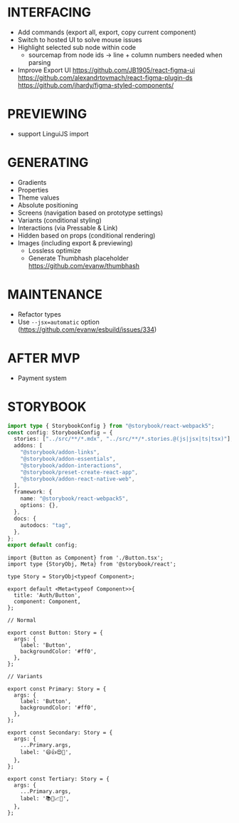 # INTERFACING

- Add commands (export all, export, copy current component)
- Switch to hosted UI to solve mouse issues
- Highlight selected sub node within code
  - sourcemap from node ids -> line + column numbers needed when parsing
- Improve Export UI
  https://github.com/JB1905/react-figma-ui
  https://github.com/alexandrtovmach/react-figma-plugin-ds
  https://github.com/jhardy/figma-styled-components/


# PREVIEWING

- support LinguiJS import


# GENERATING

- Gradients
- Properties
- Theme values
- Absolute positioning
- Screens (navigation based on prototype settings)
- Variants (conditional styling)
- Interactions (via Pressable & Link)
- Hidden based on props (conditional rendering)
- Images (including export & previewing)
  - Lossless optimize
  - Generate Thumbhash placeholder https://github.com/evanw/thumbhash

# MAINTENANCE

- Refactor types
- Use `--jsx=automatic` option (https://github.com/evanw/esbuild/issues/334)


# AFTER MVP

- Payment system

# STORYBOOK

```ts
import type { StorybookConfig } from "@storybook/react-webpack5";
const config: StorybookConfig = {
  stories: ["../src/**/*.mdx", "../src/**/*.stories.@(js|jsx|ts|tsx)"],
  addons: [
    "@storybook/addon-links",
    "@storybook/addon-essentials",
    "@storybook/addon-interactions",
    "@storybook/preset-create-react-app",
    "@storybook/addon-react-native-web",
  ],
  framework: {
    name: "@storybook/react-webpack5",
    options: {},
  },
  docs: {
    autodocs: "tag",
  },
};
export default config;
```

```tsx
import {Button as Component} from './Button.tsx';
import type {StoryObj, Meta} from '@storybook/react';

type Story = StoryObj<typeof Component>;

export default <Meta<typeof Component>>{
  title: 'Auth/Button',
  component: Component,
};

// Normal

export const Button: Story = {
  args: {
    label: 'Button',
    backgroundColor: '#ff0',
  },
};

// Variants

export const Primary: Story = {
  args: {
    label: 'Button',
    backgroundColor: '#ff0',
  },
};

export const Secondary: Story = {
  args: {
    ...Primary.args,
    label: '😄👍😍💯',
  },
};

export const Tertiary: Story = {
  args: {
    ...Primary.args,
    label: '📚📕📈🤓',
  },
};
```


